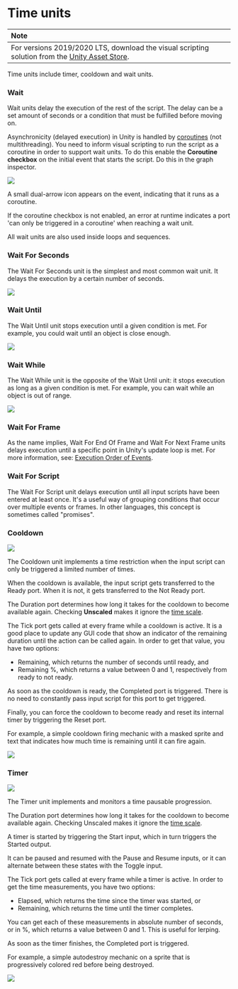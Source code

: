 # Time units

| **Note**                                                     |
| :----------------------------------------------------------- |
| For versions 2019/2020 LTS, download the visual scripting solution from the [Unity Asset Store](https://assetstore.unity.com/packages/tools/visual-bolt-163802). |

Time units include timer, cooldown and wait units.

### Wait

Wait units delay the execution of the rest of the script. The delay can be a set amount of seconds or a condition that must be fulfilled before moving on.

Asynchronicity (delayed execution) in Unity is handled by [coroutines](https://docs.unity3d.com/Manual/Coroutines.html) (not multithreading). You need to inform visual scripting to run the script as a coroutine in order to support wait units. To do this enable the **Coroutine checkbox** on the initial event that starts the script. Do this in the graph inspector.

![](images/VS-CoroutineCheckbox.png)

A small dual-arrow icon appears on the event, indicating that it runs as a coroutine.

If the coroutine checkbox is not enabled, an error at runtime indicates a port 'can only be triggered in a coroutine' when reaching a wait unit.

All wait units are also used inside loops and sequences.

### Wait For Seconds

The Wait For Seconds unit is the simplest and most common wait unit. It delays the execution by a certain number of seconds.


![](images/bolt-time2.png)

### Wait Until

The Wait Until unit stops execution until a given condition is met. For example, you could wait until an object is close enough.


![](images/bolt-time3.png)

### Wait While

The Wait While unit is the opposite of the Wait Until unit: it stops execution as long as a given condition is met. For example, you can wait while an object is out of range.


![](images/bolt-time4.png)

### Wait For Frame

As the name implies, Wait For End Of Frame and Wait For Next Frame units delays execution until a specific point in Unity's update loop is met. For more information, see: [Execution Order of Events](https://docs.unity3d.com/Manual/ExecutionOrder.html).

### Wait For Script

The Wait For Script unit delays execution until all input scripts have been entered at least once. It's a useful way of grouping conditions that occur over multiple events or frames. In other languages, this concept is sometimes called "promises".

### Cooldown




![](images/bolt-time5.png)

The Cooldown unit implements a time restriction when the input script can only be triggered a limited number of times.

When the cooldown is available, the input script gets transferred to the Ready port. When it is not, it gets transferred to the Not Ready port.

The Duration port determines how long it takes for the cooldown to become available again. Checking **Unscaled** makes it ignore the [time scale](https://docs.unity3d.com/ScriptReference/Time-timeScale.html).

The Tick port gets called at every frame while a cooldown is active. It is a good place to update any GUI code that show an indicator of the remaining duration until the action can be called again. In order to get that value, you have two options: 

- Remaining, which returns the number of seconds until ready, and 
- Remaining %, which returns a value between 0 and 1, respectively from ready to not ready.

As soon as the cooldown is ready, the Completed port is triggered. There is no need to constantly pass input script for this port to get triggered.

Finally, you can force the cooldown to become ready and reset its internal timer by triggering the Reset port.

For example, a simple cooldown firing mechanic with a masked sprite and text that indicates how much time is remaining until it can fire again.


![](images/bolt-time6.png)

### Timer




![](images/bolt-time7.png)

The Timer unit implements and monitors a time pausable progression.  

The Duration port determines how long it takes for the cooldown to become available again. Checking Unscaled makes it ignore the [time scale](https://docs.unity3d.com/ScriptReference/Time-timeScale.html).  

A timer is started by triggering the Start input, which in turn triggers the Started output.

It can be paused and resumed with the Pause and Resume inputs, or it can alternate between these states with the Toggle input.

The Tick port gets called at every frame while a timer is active. In order to get the time measurements, you have two options: 

- Elapsed, which returns the time since the timer was started, or 
- Remaining, which returns the time until the timer completes.

You can get each of these measurements in absolute number of seconds, or in %, which returns a value between 0 and 1. This is useful for lerping.

As soon as the timer finishes, the Completed port is triggered.

For example, a simple autodestroy mechanic on a sprite that is progressively colored red before being destroyed.


![](images/bolt-time8.png)
